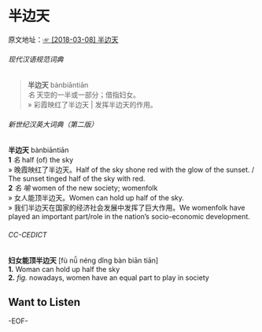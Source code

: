 # 半边天  
原文地址：[☞ [2018-03-08] 半边天 ](https://mp.weixin.qq.com/s/i0RmEHKtruWlnLZLDW8JAw)    
  
###### 现代汉语规范词典  
>**半边天** bànbiāntiān  
*名* 天空的一半或一部分；借指妇女。  
» 彩霞映红了半边天 | 发挥半边天的作用。  
  
###### 新世纪汉英大词典（第二版）  
**半边天** bànbiāntiān  
**1** *名* half (of) the sky  
» 晚霞映红了半边天。Half of the sky shone red with the glow of the sunset. / The sunset tinged half of the sky with red.  
**2** *名* *喻* women of the new society; womenfolk  
» 女人能顶半边天。Women can hold up half of the sky.  
» 我们半边天在国家的经济社会发展中发挥了巨大作用。We womenfolk have played an important part/role in the nation’s socio-economic development.  
  
###### CC-CEDICT  
**妇女能顶半边天** [fù nǚ néng dǐng bàn biān tiān]  
**1.** Woman can hold up half the sky  
**2.** *fig.* nowadays, women have an equal part to play in society  
  
  
## Want to Listen  
  
  
-EOF-  
